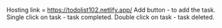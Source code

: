 Hosting link = https://todolist102.netlify.app/
Add button - to add the task.
Single click on task - task completed.
Double click on task - task deleted.
